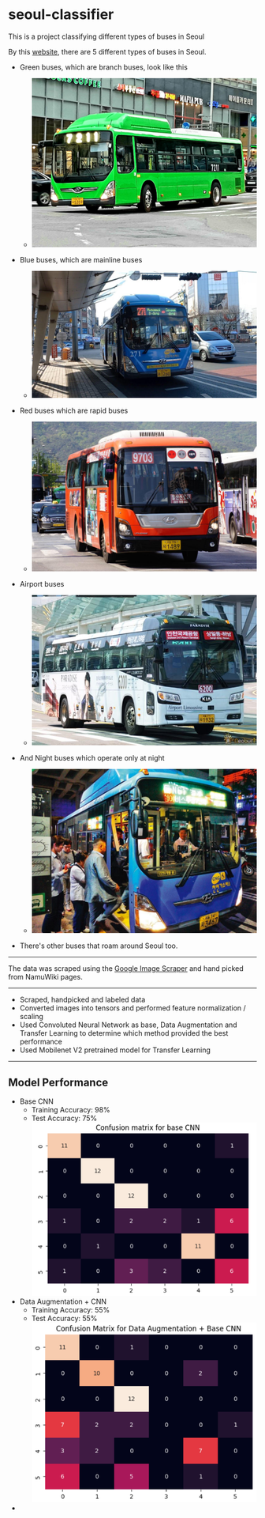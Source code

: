 # seoul-classifier
This is a project classifying different types of buses in Seoul

By this [website](https://english.visitkorea.or.kr/enu/TRP/TP_ENG_8_1_1.jsp), there are 5 different types of buses in Seoul.

- Green buses, which are branch buses, look like this
    - ![s_grn (1).jpeg](https://github.com/jKyuery/seoul-classifier/blob/main/data/s_grn/s_grn%20(1).jpeg)

- Blue buses, which are mainline buses
    - ![s_blue (1).jpeg](https://github.com/jKyuery/seoul-classifier/blob/main/data/s_blue/s_blue%20(1).jpeg)

- Red buses which are rapid buses
    - ![s_red (1).jpeg](https://github.com/jKyuery/seoul-classifier/blob/main/data/s_red/s_red%20(1).jpeg)

- Airport buses
    - ![s_air (1).jpeg](https://github.com/jKyuery/seoul-classifier/blob/main/data/s_air/s_air%20(1).jpeg)

- And Night buses which operate only at night
    - ![s_night (1).jpeg](https://github.com/jKyuery/seoul-classifier/blob/main/data/s_night/s_night%20(1).jpeg)

- There's other buses that roam around Seoul too.
-------------------------------------------------------------------------------------------------------------------------------------------------------------
The data was scraped using the [Google Image Scraper](https://github.com/ohyicong/Google-Image-Scraper) and hand picked from NamuWiki pages.

-------------------------------------------------------------------------------------------------------------------------------------------------------------
- Scraped, handpicked and labeled data
- Converted images into tensors and performed feature normalization / scaling 
- Used Convoluted Neural Network as base, Data Augmentation and Transfer Learning to determine which method provided the best performance
- Used Mobilenet V2 pretrained model for Transfer Learning
-------------------------------------------------------------------------------------------------------------------------------------------------------------
## Model Performance
- Base CNN 
    - Training Accuracy: 98%
    - Test Accuracy: 75%
![Opera Snapshot_2023-05-26_205442_localhost.png](https://github.com/jKyuery/seoul-classifier/blob/main/data/Opera%20Snapshot_2023-05-26_205442_localhost.png)
- Data Augmentation + CNN
    - Training Accuracy: 55%
    - Test Accuracy: 55%
![Opera Snapshot_2023-05-26_205512_localhost.png](https://github.com/jKyuery/seoul-classifier/blob/main/data/Opera%20Snapshot_2023-05-26_205512_localhost.png)   
- 
